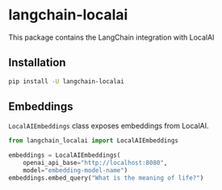 # langchain-localai

This package contains the LangChain integration with LocalAI

## Installation

```bash
pip install -U langchain-localai
```

## Embeddings

`LocalAIEmbeddings` class exposes embeddings from LocalAI.

```python
from langchain_localai import LocalAIEmbeddings

embeddings = LocalAIEmbeddings(
    openai_api_base="http://localhost:8080", 
    model="embedding-model-name")
embeddings.embed_query("What is the meaning of life?")
```
